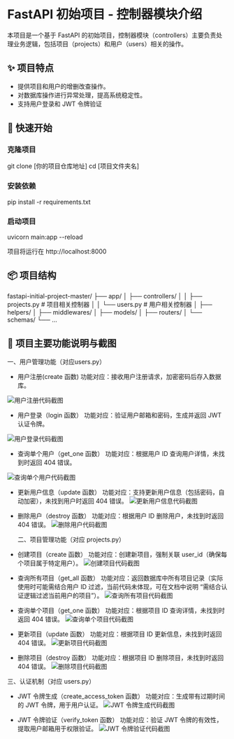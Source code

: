 # FastAPI 初始项目 - 控制器模块介绍

本项目是一个基于 FastAPI 的初始项目，控制器模块（controllers）主要负责处理业务逻辑，包括项目（projects）和用户（users）相关的操作。

## ✨ 项目特点

- 提供项目和用户的增删改查操作。
- 对数据库操作进行异常处理，提高系统稳定性。
- 支持用户登录和 JWT 令牌验证

## 🚀 快速开始

### 克隆项目

git clone [你的项目仓库地址]
cd [项目文件夹名]

### 安装依赖

pip install -r requirements.txt

### 启动项目

uvicorn main:app --reload

项目将运行在 http://localhost:8000
<!--------------------------------------------- by2205308010333徐济艺 ------------------------------------------------------------->

## 📦 项目结构
fastapi-initial-project-master/
├── app/
│   ├── controllers/
│   │   ├── projects.py  # 项目相关控制器
│   │   └── users.py     # 用户相关控制器
│   ├── helpers/
│   ├── middlewares/
│   ├── models/
│   ├── routers/
│   └── schemas/
└── ...

## 📮 项目主要功能说明与截图
一、用户管理功能（对应users.py）

- 用户注册(create 函数)
  功能对应：接收用户注册请求，加密密码后存入数据库。

![用户注册代码截图](images/1.png)


- 用户登录（login 函数）
  功能对应：验证用户邮箱和密码，生成并返回 JWT 认证令牌。

![用户登录代码截图](images/2.png)

- 查询单个用户（get_one 函数）
  功能对应：根据用户 ID 查询用户详情，未找到时返回 404 错误。

![查询单个用户代码截图](images/3.png)

- 更新用户信息（update 函数）
  功能对应：支持更新用户信息（包括密码，自动加密），未找到用户时返回 404 错误。
  ![更新用户信息代码截图](images/4.png)

- 删除用户（destroy 函数）
  功能对应：根据用户 ID 删除用户，未找到时返回 404 错误。
  ![删除用户代码截图](images/5.png)

  二、项目管理功能（对应 projects.py）

- 创建项目（create 函数）
  功能对应：创建新项目，强制关联 user_id（确保每个项目属于特定用户）。
  ![创建项目代码截图](images/6.png)

- 查询所有项目（get_all 函数）
  功能对应：返回数据库中所有项目记录（实际使用时可能需结合用户 ID 过滤，当前代码未体现，可在文档中说明 “需结合认证逻辑过滤当前用户的项目”）。
  ![查询所有项目代码截图](images/7.png)

- 查询单个项目（get_one 函数）
  功能对应：根据项目 ID 查询详情，未找到时返回 404 错误。
  ![查询单个项目代码截图](images/8.png)

- 更新项目（update 函数）
  功能对应：根据项目 ID 更新信息，未找到时返回 404 错误。
  ![更新项目代码截图](images/9.png)

- 删除项目（destroy 函数）
  功能对应：根据项目 ID 删除项目，未找到时返回 404 错误。
  ![删除项目代码截图](images/10.png)

三、认证机制（对应 users.py）

- JWT 令牌生成（create_access_token 函数）
  功能对应：生成带有过期时间的 JWT 令牌，用于用户认证。
  ![JWT 令牌生成代码截图](images/11.png)

- JWT 令牌验证（verify_token 函数）
  功能对应：验证 JWT 令牌的有效性，提取用户邮箱用于权限验证。
  ![JWT 令牌验证代码截图](images/12.png)
  <!--------------------------------------------- by2205308010333徐济艺 ------------------------------------------------------------->

